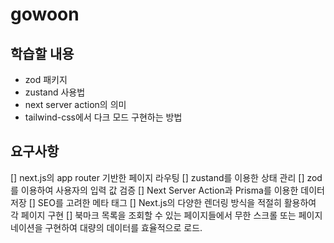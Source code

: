 # gowoon

## 학습할 내용

- zod 패키지
- zustand 사용법
- next server action의 의미
- tailwind-css에서 다크 모드 구현하는 방법

## 요구사항

[] next.js의 app router 기반한 페이지 라우팅
[] zustand를 이용한 상태 관리
[] zod를 이용하여 사용자의 입력 값 검증
[] Next Server Action과 Prisma를 이용한 데이터 저장
[] SEO를 고려한 메타 태그
[] Next.js의 다양한 렌더링 방식을 적절히 활용하여 각 페이지 구현
[] 북마크 목록을 조회할 수 있는 페이지들에서 무한 스크롤 또는 페이지네이션을 구현하여 대량의 데이터를 효율적으로 로드.
